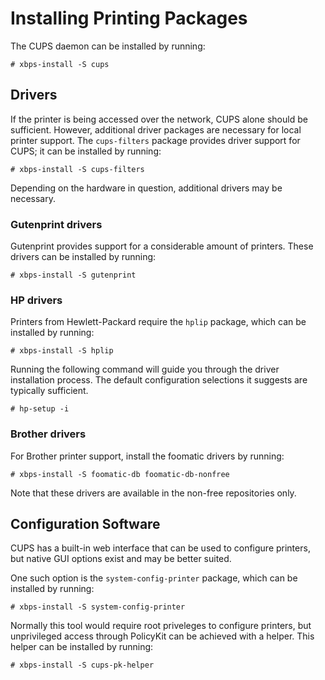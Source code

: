 # Installing Printing Packages

The CUPS daemon can be installed by running:

```
# xbps-install -S cups
```

## Drivers

If the printer is being accessed over the network, CUPS alone should be
sufficient. However, additional driver packages are necessary for local
printer support. The `cups-filters` package provides driver support for CUPS;
it can be installed by running:

```
# xbps-install -S cups-filters
```

Depending on the hardware in question, additional drivers may be necessary.

### Gutenprint drivers

Gutenprint provides support for a considerable amount of printers. These
drivers can be installed by running:

```
# xbps-install -S gutenprint
```

### HP drivers

Printers from Hewlett-Packard require the `hplip` package, which can be
installed by running:

```
# xbps-install -S hplip
```

Running the following command will guide you through the driver installation
process. The default configuration selections it suggests are typically
sufficient.

```
# hp-setup -i
```

### Brother drivers

For Brother printer support, install the foomatic drivers by running:

```
# xbps-install -S foomatic-db foomatic-db-nonfree
```

Note that these drivers are available in the non-free repositories only.

## Configuration Software

CUPS has a built-in web interface that can be used to configure printers, but
native GUI options exist and may be better suited.

One such option is the `system-config-printer` package, which can be installed
by running:

```
# xbps-install -S system-config-printer
```

Normally this tool would require root priveleges to configure printers, but
unprivileged access through PolicyKit can be achieved with a helper. This
helper can be installed by running:

```
# xbps-install -S cups-pk-helper
```
